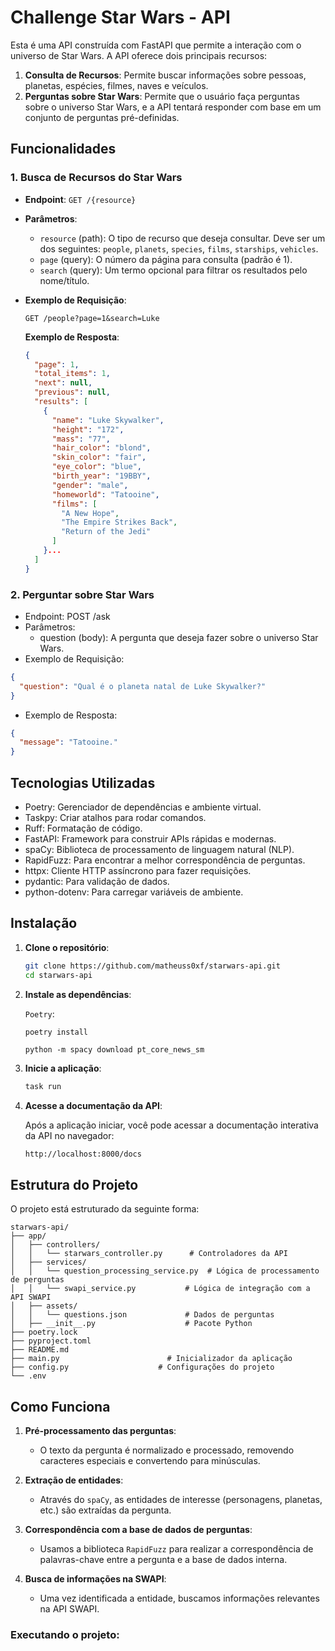 # Challenge Star Wars - API

Esta é uma API construída com FastAPI que permite a interação com o universo de Star Wars. A API oferece dois principais recursos:

1. **Consulta de Recursos**: Permite buscar informações sobre pessoas, planetas, espécies, filmes, naves e veículos.
2. **Perguntas sobre Star Wars**: Permite que o usuário faça perguntas sobre o universo Star Wars, e a API tentará responder com base em um conjunto de perguntas pré-definidas.

## Funcionalidades

### 1. Busca de Recursos do Star Wars

- **Endpoint**: `GET /{resource}`
- **Parâmetros**:
  - `resource` (path): O tipo de recurso que deseja consultar. Deve ser um dos seguintes: `people`, `planets`, `species`, `films`, `starships`, `vehicles`.
  - `page` (query): O número da página para consulta (padrão é 1).
  - `search` (query): Um termo opcional para filtrar os resultados pelo nome/título.
  
- **Exemplo de Requisição**:

  `GET /people?page=1&search=Luke`

  **Exemplo de Resposta**:
    ```json
    {
      "page": 1,
      "total_items": 1,
      "next": null,
      "previous": null,
      "results": [
        {
          "name": "Luke Skywalker",
          "height": "172",
          "mass": "77",
          "hair_color": "blond",
          "skin_color": "fair",
          "eye_color": "blue",
          "birth_year": "19BBY",
          "gender": "male",
          "homeworld": "Tatooine",
          "films": [
            "A New Hope",
            "The Empire Strikes Back",
            "Return of the Jedi"
          ]
        }...
      ]
    }
    ```
### 2. Perguntar sobre Star Wars
- Endpoint: POST /ask
- Parâmetros:
  - question (body): A pergunta que deseja fazer sobre o universo Star Wars. 
- Exemplo de Requisição:
```json
{
  "question": "Qual é o planeta natal de Luke Skywalker?"
}
```
- Exemplo de Resposta:
```json
{
  "message": "Tatooine."
}
```

## Tecnologias Utilizadas
- Poetry: Gerenciador de dependências e ambiente virtual.
- Taskpy: Criar atalhos para rodar comandos.
- Ruff: Formatação de código.
- FastAPI: Framework para construir APIs rápidas e modernas.
- spaCy: Biblioteca de processamento de linguagem natural (NLP).
- RapidFuzz: Para encontrar a melhor correspondência de perguntas.
- httpx: Cliente HTTP assíncrono para fazer requisições.
- pydantic: Para validação de dados.
- python-dotenv: Para carregar variáveis de ambiente.

## Instalação

1. **Clone o repositório**:

    ```bash
    git clone https://github.com/matheuss0xf/starwars-api.git
    cd starwars-api
    ```

2. **Instale as dependências**:

   `Poetry`:

   ```bash
   poetry install
   ```
    ```python -m spacy download pt_core_news_sm```
3. **Inicie a aplicação**:

    ```bash
    task run
    ```

4. **Acesse a documentação da API**:

    Após a aplicação iniciar, você pode acessar a documentação interativa da API no navegador:

    ```
    http://localhost:8000/docs
    ```

## Estrutura do Projeto

O projeto está estruturado da seguinte forma:

```
starwars-api/
├── app/
│   ├── controllers/
│   │   └── starwars_controller.py      # Controladores da API
│   ├── services/
│   │   └── question_processing_service.py  # Lógica de processamento de perguntas
│   │   └── swapi_service.py           # Lógica de integração com a API SWAPI
│   ├── assets/
│   │   └── questions.json             # Dados de perguntas
│   ├── __init__.py                    # Pacote Python
├── poetry.lock
├── pyproject.toml
├── README.md
├── main.py                        # Inicializador da aplicação
├── config.py                    # Configurações do projeto
└── .env   
```

## Como Funciona

1. **Pré-processamento das perguntas**:
    - O texto da pergunta é normalizado e processado, removendo caracteres especiais e convertendo para minúsculas.

2. **Extração de entidades**:
    - Através do `spaCy`, as entidades de interesse (personagens, planetas, etc.) são extraídas da pergunta.

3. **Correspondência com a base de dados de perguntas**:
    - Usamos a biblioteca `RapidFuzz` para realizar a correspondência de palavras-chave entre a pergunta e a base de dados interna.

4. **Busca de informações na SWAPI**:
    - Uma vez identificada a entidade, buscamos informações relevantes na API SWAPI.

### Executando o projeto:

